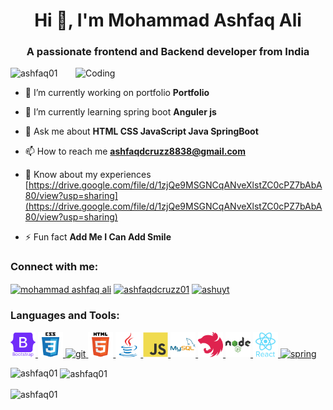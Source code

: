 
<h1 align="center">Hi 👋, I'm Mohammad Ashfaq Ali</h1>
<h3 align="center">A passionate frontend and Backend developer from India</h3>
<img align="right" alt="Coding" width="400" src="https://cdn.dribbble.com/users/1162077/screenshots/3848914/programmer.gif">
<p align="left"> <img src="https://komarev.com/ghpvc/?username=ashfaq01&label=Profile%20views&color=0e75b6&style=flat" alt="ashfaq01" /> </p>

- 🔭 I’m currently working on portfolio **Portfolio**

- 🌱 I’m currently learning spring boot **Anguler js**

- 💬 Ask me about **HTML CSS JavaScript Java SpringBoot**

- 📫 How to reach me **ashfaqdcruzz8838@gmail.com**

- 📄 Know about my experiences [https://drive.google.com/file/d/1zjQe9MSGNCqANveXlstZC0cPZ7bAbA80/view?usp=sharing](https://drive.google.com/file/d/1zjQe9MSGNCqANveXlstZC0cPZ7bAbA80/view?usp=sharing)

- ⚡ Fun fact **Add Me I Can Add Smile**

<h3 align="left">Connect with me:</h3>
<p align="left">
<a href="https://fb.com/mohammad ashfaq ali" target="blank"><img align="center" src="https://raw.githubusercontent.com/rahuldkjain/github-profile-readme-generator/master/src/images/icons/Social/facebook.svg" alt="mohammad ashfaq ali" height="30" width="40" /></a>
<a href="https://instagram.com/ashfaqdcruzz01" target="blank"><img align="center" src="https://raw.githubusercontent.com/rahuldkjain/github-profile-readme-generator/master/src/images/icons/Social/instagram.svg" alt="ashfaqdcruzz01" height="30" width="40" /></a>
<a href="https://www.youtube.com/c/ashuy" target="blank"><img align="center" src="https://raw.githubusercontent.com/rahuldkjain/github-profile-readme-generator/master/src/images/icons/Social/youtube.svg" alt="ashuyt" height="30" width="40" /></a>
</p>

<h3 align="left">Languages and Tools:</h3>
<p align="left"> <a href="https://getbootstrap.com" target="_blank" rel="noreferrer"> <img src="https://raw.githubusercontent.com/devicons/devicon/master/icons/bootstrap/bootstrap-plain-wordmark.svg" alt="bootstrap" width="40" height="40"/> </a> <a href="https://www.w3schools.com/css/" target="_blank" rel="noreferrer"> <img src="https://raw.githubusercontent.com/devicons/devicon/master/icons/css3/css3-original-wordmark.svg" alt="css3" width="40" height="40"/> </a> <a href="https://git-scm.com/" target="_blank" rel="noreferrer"> <img src="https://www.vectorlogo.zone/logos/git-scm/git-scm-icon.svg" alt="git" width="40" height="40"/> </a> <a href="https://www.w3.org/html/" target="_blank" rel="noreferrer"> <img src="https://raw.githubusercontent.com/devicons/devicon/master/icons/html5/html5-original-wordmark.svg" alt="html5" width="40" height="40"/> </a> <a href="https://www.java.com" target="_blank" rel="noreferrer"> <img src="https://raw.githubusercontent.com/devicons/devicon/master/icons/java/java-original.svg" alt="java" width="40" height="40"/> </a> <a href="https://developer.mozilla.org/en-US/docs/Web/JavaScript" target="_blank" rel="noreferrer"> <img src="https://raw.githubusercontent.com/devicons/devicon/master/icons/javascript/javascript-original.svg" alt="javascript" width="40" height="40"/> </a> <a href="https://www.mysql.com/" target="_blank" rel="noreferrer"> <img src="https://raw.githubusercontent.com/devicons/devicon/master/icons/mysql/mysql-original-wordmark.svg" alt="mysql" width="40" height="40"/> </a> <a href="https://nestjs.com/" target="_blank" rel="noreferrer"> <img src="https://raw.githubusercontent.com/devicons/devicon/master/icons/nestjs/nestjs-plain.svg" alt="nestjs" width="40" height="40"/> </a> <a href="https://nodejs.org" target="_blank" rel="noreferrer"> <img src="https://raw.githubusercontent.com/devicons/devicon/master/icons/nodejs/nodejs-original-wordmark.svg" alt="nodejs" width="40" height="40"/> </a> <a href="https://reactjs.org/" target="_blank" rel="noreferrer"> <img src="https://raw.githubusercontent.com/devicons/devicon/master/icons/react/react-original-wordmark.svg" alt="react" width="40" height="40"/> </a> <a href="https://spring.io/" target="_blank" rel="noreferrer"> <img src="https://www.vectorlogo.zone/logos/springio/springio-icon.svg" alt="spring" width="40" height="40"/> </a> </p>

<p><img align="left" src="https://github-readme-stats.vercel.app/api/top-langs?username=ashfaq01&show_icons=true&locale=en&layout=compact" alt="ashfaq01" /></p>

<p>&nbsp;<img align="center" src="https://github-readme-stats.vercel.app/api?username=ashfaq01&show_icons=true&locale=en" alt="ashfaq01" /></p>

<p><img align="center" src="https://github-readme-streak-stats.herokuapp.com/?user=ashfaq01&" alt="ashfaq01" /></p>
